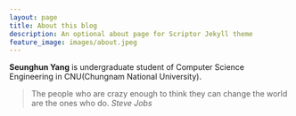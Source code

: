 ```yaml
---
layout: page
title: About this blog
description: An optional about page for Scriptor Jekyll theme
feature_image: images/about.jpeg
---
```


**Seunghun Yang** is undergraduate student of Computer Science Engineering in CNU(Chungnam National University).

>The people who are crazy enough to think they can change the world are the ones who do. <cite>Steve Jobs</cite>
